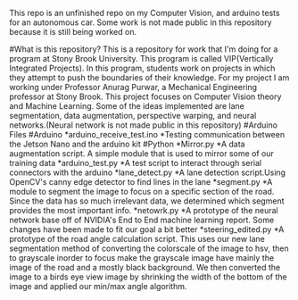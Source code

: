 This repo is an unfinished repo on my Computer Vision, and arduino tests for an autonomous car. Some work is not made public in this repository because it is still being worked on. 

#What is this repository?
This is a repository for work that I'm doing for a program at Stony Brook University. This program is called VIP(Vertically Integrated Projects). In this program, students work on projects in which they attempt to push the boundaries of their knowledge. For my project I am working under Professor Anurag Purwar, a Mechanical Engineering professor at Stony Brook. This project focuses on Computer Vision theory and Machine Learning. Some of the ideas implemented are lane segmentation, data augmentation, perspective warping, and neural networks.(Neural network is not made public in this repository)
#Arduino Files
#Arduino
*arduino_receive_test.ino
  *Testing communication between the Jetson Nano and the arduino kit
 #Python
 *Mirror.py
  *A data augmentation script. A simple module that is used to mirror some of our training data
 *arduino_test.py
  *A test script to interact through serial connectors with the arduino
 *lane_detect.py
  *A lane detection script.Using OpenCV's canny edge detector to find lines in the lane
 *segment.py
  *A module to segment the image to focus on a specific section of the road. Since the data has so much irrelevant data, we determined which segment provides the most important info.
 *netowrk.py
  *A prototype of the neural network base off of NVIDIA's End to End machine learning report. Some changes have been made to fit our goal a bit better
 *steering_edited.py
  *A prototype of the road angle calculation script. This uses our new lane segmentation method of converting the colorscale of the image to hsv, then to grayscale inorder to focus make the grayscale image have mainly the image of the road and a mostly black background. We then converted the image to a birds eye view image by shrinking the width of the bottom of the image and applied our min/max angle algorithm.

  
